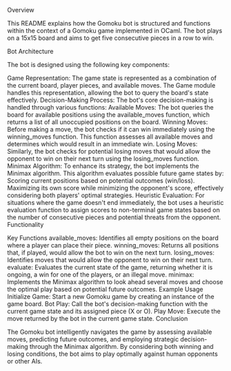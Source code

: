 Overview

This README explains how the Gomoku bot is structured and functions within the context of a Gomoku game implemented in OCaml. The bot plays on a 15x15 board and aims to get five consecutive pieces in a row to win.

Bot Architecture

The bot is designed using the following key components:

Game Representation: The game state is represented as a combination of the current board, player pieces, and available moves. The Game module handles this representation, allowing the bot to query the board's state effectively.
Decision-Making Process: The bot's core decision-making is handled through various functions:
Available Moves: The bot queries the board for available positions using the available_moves function, which returns a list of all unoccupied positions on the board.
Winning Moves: Before making a move, the bot checks if it can win immediately using the winning_moves function. This function assesses all available moves and determines which would result in an immediate win.
Losing Moves: Similarly, the bot checks for potential losing moves that would allow the opponent to win on their next turn using the losing_moves function.
Minimax Algorithm: To enhance its strategy, the bot implements the Minimax algorithm. This algorithm evaluates possible future game states by:
Scoring current positions based on potential outcomes (win/loss).
Maximizing its own score while minimizing the opponent's score, effectively considering both players' optimal strategies.
Heuristic Evaluation: For situations where the game doesn't end immediately, the bot uses a heuristic evaluation function to assign scores to non-terminal game states based on the number of consecutive pieces and potential threats from the opponent.
Functionality

Key Functions
available_moves: Identifies all empty positions on the board where a player can place their piece.
winning_moves: Returns all positions that, if played, would allow the bot to win on the next turn.
losing_moves: Identifies moves that would allow the opponent to win on their next turn.
evaluate: Evaluates the current state of the game, returning whether it is ongoing, a win for one of the players, or an illegal move.
minimax: Implements the Minimax algorithm to look ahead several moves and choose the optimal play based on potential future outcomes.
Example Usage
Initialize Game: Start a new Gomoku game by creating an instance of the game board.
Bot Play: Call the bot's decision-making function with the current game state and its assigned piece (X or O).
Play Move: Execute the move returned by the bot in the current game state.
Conclusion

The Gomoku bot intelligently navigates the game by assessing available moves, predicting future outcomes, and employing strategic decision-making through the Minimax algorithm. By considering both winning and losing conditions, the bot aims to play optimally against human opponents or other AIs.
